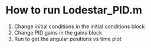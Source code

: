 # How to run Lodestar_PID.m

1. Change initial conditions in the initial conditions block
2. Change PID gains in the gains block
3. Run to get the angular positions vs time plot